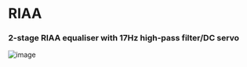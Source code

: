 # RIAA

### 2-stage RIAA equaliser with 17Hz high-pass filter/DC servo

![image](https://github.com/rbalmford/RIAA/assets/6553778/06fe68aa-fa40-486a-8fda-332466ed41d8)
